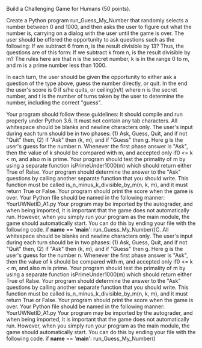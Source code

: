 Build a Challenging Game for Humans (50 points). 
 
Create a Python program run_Guess_My_Number that randomly selects a number between 0 and 1000, and then asks the user to figure out what the number is, carrying on a dialog with the user until the game is over. The user should be offered the opportunity to ask questions such as the following:
If we subtract 6 from n, is the result divisible by 13?
Thus, the questions are of this form:
If we subtract k from n, is the result divisible by m?
The rules here are that n is the secret number, k is in the range 0 to m, and m is a prime number less than 1000. 
 
In each turn, the user should be given the opportunity to either ask a question of the type above, guess the number directly, or quit. In the end the user's score is 0 if s/he quits, or ceiling(n/t) where n is the secret number, and t is the number of turns taken by the user to determine the number, including the correct "guess". 
 
Your program should follow these guidelines:
It should compile and run properly under Python 3.6.
It must not contain any tab characters. All whitespace should be blanks and newline characters only.
The user's input during each turn should be in two phases: (1) Ask, Guess, Quit, and if not "Quit" then, (2) if "Ask" then (k, m), and if "Guess" then g. Here g is the user's guess for the number n.
Whenever the first phase answer is "Ask", then the value of k should be compared with m, and accepted only if0 <= k < m, and also m is prime.
Your program should test the primality of m by using a separate function isPrimeUnder1000(m) which should return either True of Ralse.
Your program should determine the answer to the "Ask" questions by calling another separate function that you should write. This function must be called is_n_minus_k_divisible_by_m(n, k, m), and it must return True or False.
Your program should print the score when the game is over.
Your Python file should be named in the following manner: YourUWNetID_A1.py
Your program may be imported by the autograder, and when being imported, it is important that the game does not automatically run. However, when you simply run your program as the main module, the game should automatically start. You can do this by ending your file with the following code.
if __name__ == '__main__':
  run_Guess_My_Number()C. All whitespace should be blanks and newline characters only.
The user's input during each turn should be in two phases: (1) Ask, Guess, Quit, and if not "Quit" then, (2) if "Ask" then (k, m), and if "Guess" then g. Here g is the user's guess for the number n.
Whenever the first phase answer is "Ask", then the value of k should be compared with m, and accepted only if0 <= k < m, and also m is prime.
Your program should test the primality of m by using a separate function isPrimeUnder1000(m) which should return either True of Ralse.
Your program should determine the answer to the "Ask" questions by calling another separate function that you should write. This function must be called is_n_minus_k_divisible_by_m(n, k, m), and it must return True or False.
Your program should print the score when the game is over.
Your Python file should be named in the following manner: YourUWNetID_A1.py
Your program may be imported by the autograder, and when being imported, it is important that the game does not automatically run. However, when you simply run your program as the main module, the game should automatically start. You can do this by ending your file with the following code.
if __name__ == '__main__':
  run_Guess_My_Number()